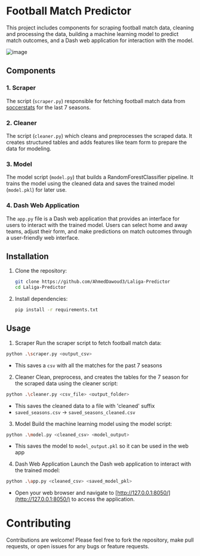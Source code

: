# Football Match Predictor

This project includes components for scraping football match data, cleaning and processing the data, building a machine learning model to predict match outcomes, and a Dash web application for interaction with the model.

![image](https://github.com/AhmedDawoud3/Laliga-Predictor/assets/68483546/c2e86184-e294-4155-9559-a8b7612f043e)

## Components

### 1. Scraper

The script (`scraper.py`) responsible for fetching football match data from [soccerstats](soccerstats.com/latest.asp?league=spain) for the last 7 seasons.

### 2. Cleaner

The script (`cleaner.py`) which cleans and preprocesses the scraped data. It creates structured tables and adds features like team form to prepare the data for modeling.

### 3. Model

The model script (`model.py`) that builds a RandomForestClassifier pipeline. It trains the model using the cleaned data and saves the trained model (`model.pkl`) for later use.

### 4. Dash Web Application

The `app.py` file is a Dash web application that provides an interface for users to interact with the trained model. Users can select home and away teams, adjust their form, and make predictions on match outcomes through a user-friendly web interface.

## Installation
1. Clone the repository:
   ```bash
   git clone https://github.com/AhmedDawoud3/Laliga-Predictor
   cd Laliga-Predictor
   ```
2. Install dependencies:
   ```bash
   pip install -r requirements.txt
   ```

## Usage
1. Scraper
Run the scraper script to fetch football match data:

```bash
python .\scraper.py <output_csv>
```
* This saves a `csv` with all the matches for the past 7 seasons

2. Cleaner
Clean, preprocess, and creates the tables for the 7 season for the scraped data using the cleaner script:
```bash
python .\cleaner.py <csv_file> <output_folder>
```
* This saves the cleaned data to a file with 'cleaned' suffix
* `saved_seasons.csv` -> `saved_seasons_cleaned.csv`
3. Model
Build the machine learning model using the model script:
```bash
python .\model.py <cleaned_csv> <model_output>
```
* This saves the model to `model_output.pkl` so it can be used in the web app
4. Dash Web Application
Launch the Dash web application to interact with the trained model:
```bash
python .\app.py <cleaned_csv> <saved_model_pkl>
```
* Open your web browser and navigate to [http://127.0.0.1:8050/](http://127.0.0.1:8050/) to access the application.


  
# Contributing
Contributions are welcome! Please feel free to fork the repository, make pull requests, or open issues for any bugs or feature requests.
